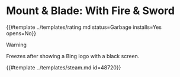 # Mount & Blade: With Fire & Sword
<!-- script:Aliases [] -->

{{#template ../templates/rating.md status=Garbage installs=Yes opens=No}}

> [!WARNING]
> Freezes after showing a Bing logo with a black screen.

{{#template ../templates/steam.md id=48720}}
